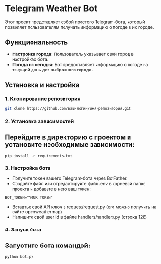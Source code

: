 # Telegram Weather Bot

Этот проект представляет собой простого Telegram-бота, который позволяет пользователям получать информацию о погоде в их городе.

## Функциональность

- **Настройка города**: Пользователь указывает свой город в настройках бота.
- **Погода на сегодня**: Бот предоставляет информацию о погоде на текущий день для выбранного города.

## Установка и настройка

### 1. Клонирование репозитория

```bash
git clone https://github.com/ваш-логин/имя-репозитория.git
```
### 2. Установка зависимостей

## Перейдите в директорию с проектом и установите необходимые зависимости:

```
pip install -r requirements.txt
```

### 3. Настройка бота

   - Получите токен вашего Telegram-бота через BotFather.
   - Создайте файл или отредактируйте файл .env в корневой папке проекта и добавьте в него ваш токен:
   ```
   BOT_TOKEN="YOUR TOKEN"
   ```
   - Вставтье свой API ключ в request/request.py (его можно получить на сайте openweathermap)
   - Напишите свой user id в файле handlers/handlers.py (строка 128)

### 4. Запуск бота

## Запустите бота командой:

```
python bot.py
```

